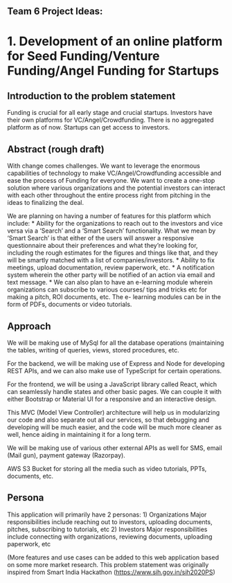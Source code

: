 ## Team 6 Project Ideas:

# 1. Development of an online platform for Seed Funding/Venture Funding/Angel Funding for Startups

## Introduction to the problem statement
   
   Funding is crucial for all early stage and crucial startups. Investors have their own platforms for VC/Angel/Crowdfunding. There is no aggregated platform as of now.            Startups can get access to investors. 
   
## Abstract (rough draft)
   
   With change comes challenges. We want to leverage the enormous capabilities of technology to make VC/Angel/Crowdfunding accessible and ease the process of Funding for            everyone. We want to create a one-stop solution where various organizations and the potential investors can interact with each other throughout the entire process right          from pitching in the ideas to finalizing the deal. 
   
   We are planning on having a number of features for this platform which include:
       * Ability for the organizations to reach out to the investors and vice versa via a ‘Search’ and a ‘Smart Search’ functionality. What we mean by ‘Smart Search’ is that              either of the users will answer a responsive questionnaire about their preferences and what they’re looking for, including the rough estimates for the figures and                things like that, and they will be smartly matched with a list of companies/investors.
       * Ability to fix meetings, upload documentation, review paperwork, etc.
       * A notification system wherein the other party will be notified of an action via email and text message.
       * We can also plan to have an e-learning module wherein organizations can subscribe to various courses/ tips and tricks etc for making a pitch, ROI documents, etc. The e-            learning modules can be in the form of PDFs, documents or video tutorials.
   
## Approach
   
   We will be making use of MySql for all the database operations (maintaining the tables, writing of queries, views, stored procedures, etc.

   For the backend, we will be making use of Express and Node for developing REST APIs, and we can also make use of TypeScript for certain operations.

   For the frontend, we will be using a JavaScript library called React, which can seamlessly handle states and other basic pages. We can couple it with either Bootstrap or        Material UI for a responsive and an interactive design.

   This MVC (Model View Controller) architecture will help us in modularizing our code and also separate out all our services, so that debugging and developing will be much        easier, and the code will be much more cleaner as well, hence aiding in maintaining it for a long term.

   We will be making use of various other external APIs as well for SMS, email (Mail gun), payment gateway (Razorpay).

   AWS S3 Bucket for storing all the media such as video tutorials, PPTs, documents, etc.

## Persona
   
   This application will primarily have 2 personas:
       1) Organizations 
           Major responsibilities include reaching out to investors, uploading documents, pitches, subscribing to tutorials, etc
       2) Investors
           Major responsibilities include connecting with organizations, reviewing documents, uploading paperwork, etc

  (More features and use cases can be added to this web application based on some more market research. This problem statement was originally inspired from Smart India             Hackathon (https://www.sih.gov.in/sih2020PS)



   
   

